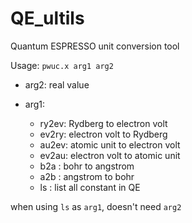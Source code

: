 # QE_ultils
Quantum ESPRESSO unit conversion tool

Usage: `pwuc.x arg1 arg2`

* arg2: real value

* arg1:  
    * ry2ev: Rydberg to electron volt
    * ev2ry: electron volt to Rydberg
    * au2ev: atomic unit to electron volt
    * ev2au: electron volt to atomic unit
    * b2a  : bohr to angstrom
    * a2b  : angstrom to bohr
    * ls   : list all constant in QE

when using `ls` as `arg1`, doesn't need `arg2`
